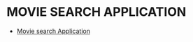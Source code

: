 # MOVIE SEARCH APPLICATION

* [Movie search Application](https://reshmab-olt.github.io/MovieSearchApplication/src/index.html)